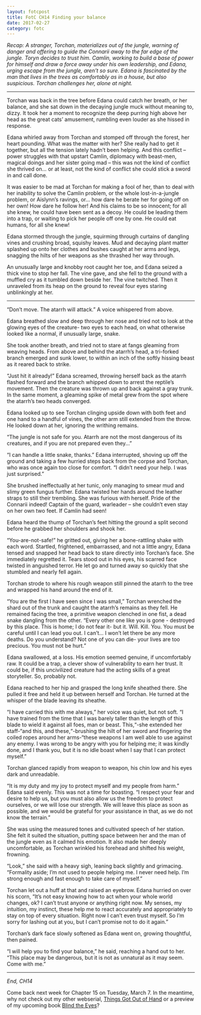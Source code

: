 ```yaml
---
layout: fotcpost
title: FotC CH14 Finding your balance
date: 2017-02-27
category: fotc
---
```


*Recap: A stranger, Torchan, materializes out of the jungle, warning of danger and offering to guide the Connarii away to the far edge of the jungle. Toryn decides to trust him. Camlin, working to build a base of power for himself and draw a force away under his own leadership, and Edana, urging escape from the jungle, aren’t so sure. Edana is fascinated by the man that lives in the trees as comfortably as in a house, but also suspicious. Torchan challenges her, alone at night.*

<hr>

Torchan was back in the tree before Edana could catch her breath, or her balance, and she sat down in the decaying jungle muck without meaning to, dizzy. It took her a moment to recognize the deep purring high above her head as the great cats’ amusement, rumbling even louder as she hissed in response.

Edana whirled away from Torchan and stomped off through the forest, her heart pounding. What was the matter with her? She really had to get it together, but all the tension lately hadn’t been helping. And this conflict – power struggles with that upstart Camlin, diplomacy with beast-men, magical doings and her sister going mad – this was not the kind of conflict she thrived on… or at least, not the kind of conflict she could stick a sword in and call done.

It was easier to be mad at Torchan for making a fool of her, than to deal with her inability to solve the Camlin problem, or the whole lost-in-a-jungle problem, or Aislynn’s ravings, or… how dare he berate her for going off on her own! How dare he follow her! And his claims to be so innocent; for all she knew, he could have been sent as a decoy. He could be leading them into a trap, or waiting to pick her people off one by one. He could eat humans, for all she knew! 

Edana stormed through the jungle, squirming through curtains of dangling vines and crushing broad, squishy leaves. Mud and decaying plant matter splashed up onto her clothes and bushes caught at her arms and legs, snagging the hilts of her weapons as she thrashed her way through. 

An unusually large and knobby root caught her toe, and Edana seized a thick vine to stop her fall. The vine gave, and she fell to the ground with a muffled cry as it tumbled down beside her. The vine twitched. Then it unraveled from its heap on the ground to reveal four eyes staring unblinkingly at her.

<hr>

“Don’t move. The atarrh will attack.” A voice whispered from above. 

Edana breathed slow and deep through her nose and tried not to look at the glowing eyes of the creature- two eyes to each head, on what otherwise looked like a normal, if unusually large, snake. 

She took another breath, and tried not to stare at fangs gleaming from weaving heads. From above and behind the atarrh’s head, a tri-forked branch emerged and sunk lower, to within an inch of the softly hissing beast as it reared back to strike. 

“Just hit it already!” Edana screamed, throwing herself back as the atarrh flashed forward and the branch whipped down to arrest the reptile’s movement. Then the creature was thrown up and back against a gray trunk. In the same moment, a gleaming spike of metal grew from the spot where the atarrh’s two heads converged. 

Edana looked up to see Torchan clinging upside down with both feet and one hand to a handful of vines, the other arm still extended from the throw. He looked down at her, ignoring the writhing remains. 

“The jungle is not safe for you. Atarrh are not the most dangerous of its creatures, and if you are not prepared even they…”

“I can handle a little snake, thanks.” Edana interrupted, shoving up off the ground and taking a few hurried steps back from the corpse and Torchan, who was once again too close for comfort. “I didn’t need your help. I was just surprised.” 

She brushed ineffectually at her tunic, only managing to smear mud and slimy green fungus further. Edana twisted her hands around the leather straps to still their trembling. She was furious with herself. Pride of the Connarii indeed! Captain of the guard, warleader – she couldn’t even stay on her own two feet. If Camlin had seen! 

Edana heard the thump of Torchan’s feet hitting the ground a split second before he grabbed her shoulders and shook her.

“You-are-not-safe!” he gritted out, giving her a bone-rattling shake with each word. Startled, frightened, embarrassed, and not a little angry, Edana tensed and snapped her head back to stare directly into Torchan’s face. She immediately regretted it. Tears stood out in his eyes, his scarred face twisted in anguished terror. He let go and turned away so quickly that she stumbled and nearly fell again. 

Torchan strode to where his rough weapon still pinned the atarrh to the tree and wrapped his hand around the end of it.

“You are the first I have seen since I was small,” Torchan wrenched the shard out of the trunk and caught the atarrh’s remains as they fell. He remained facing the tree, a primitive weapon clenched in one fist, a dead snake dangling from the other. “Every other one like you is gone - destroyed by this place. This is home; I do not fear it- but it. Will. Kill. You. You must be careful until I can lead you out. I can’t… I won’t let there be any more deaths. Do you understand? Not one of you can die- your lives are too precious. You must not be hurt.”

Edana swallowed, at a loss. His emotion seemed genuine, if uncomfortably raw. It could be a trap, a clever show of vulnerability to earn her trust. It could be, if this uncivilized creature had the acting skills of a great storyteller. So, probably not. 

Edana reached to her hip and grasped the long knife sheathed there. She pulled it free and held it up between herself and Torchan. He turned at the whisper of the blade leaving its sheathe.

“I have carried this with me always,” her voice was quiet, but not soft. “I have trained from the time that I was barely taller than the length of this blade to wield it against all foes, man or beast. This,“-she extended her staff-“and this, and these,“-brushing the hilt of her sword and fingering the coiled ropes around her arms-“these weapons I am well able to use against any enemy. I was wrong to be angry with you for helping me; it was kindly done, and I thank you, but it is no idle boast when I say that I can protect myself.”

Torchan glanced rapidly from weapon to weapon, his chin low and his eyes dark and unreadable. 

“It is my duty and my joy to protect myself and my people from harm.” Edana said evenly. This was not a time for boasting. “I respect your fear and desire to help us, but you must also allow us the freedom to protect ourselves, or we will lose our strength. We will leave this place as soon as possible, and we would be grateful for your assistance in that, as we do not know the terrain.” 

She was using the measured tones and cultivated speech of her station. She felt it suited the situation, putting space between her and the man of the jungle even as it calmed his emotion. It also made her deeply uncomfortable, as Torchan wrinkled his forehead and shifted his weight, frowning.

“Look,” she said with a heavy sigh, leaning back slightly and grimacing. “Formality aside; I’m not used to people helping me. I never need help. I’m strong enough and fast enough to take care of myself.”

Torchan let out a huff at that and raised an eyebrow. Edana hurried on over his scorn, “It’s not easy knowing how to act when your whole world changes, ok? I can’t trust anyone or anything right now. My senses, my intuition, my instinct, these help me to react accurately and appropriately to stay on top of every situation. Right now I can’t even trust myself. So I’m sorry for lashing out at you, but I can’t promise not to do it again.”

Torchan’s dark face slowly softened as Edana went on, growing thoughtful, then pained.

“I will help you to find your balance,” he said, reaching a hand out to her. “This place may be dangerous, but it is not as unnatural as it may seem. Come with me.” 

<hr>

*End, CH14*

Come back next week for Chapter 15 on Tuesday, March 7. In the meantime, why not check out my other webserial, [Things Got Out of Hand](http://kaie.space/tgooh.html) or a preview of my upcoming book [Blind the Eyes](http://kaie.space/book/2016/10/05/Preview-Chapter-1.html)?
